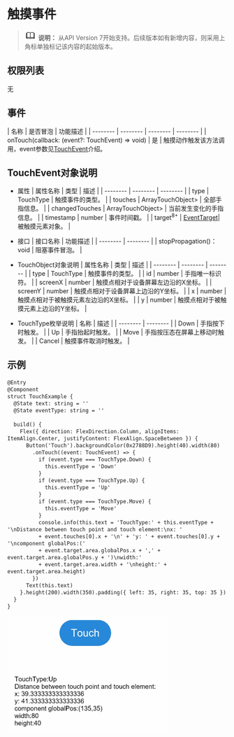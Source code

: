 # 触摸事件

> ![icon-note.gif](public_sys-resources/icon-note.gif) **说明：**
> 从API Version 7开始支持。后续版本如有新增内容，则采用上角标单独标记该内容的起始版本。


## 权限列表

无


## 事件

| 名称 | 是否冒泡 | 功能描述 | 
| -------- | -------- | -------- | -------- |
| onTouch(callback:&nbsp;(event?:&nbsp;TouchEvent)&nbsp;=&gt;&nbsp;void) | 是 | 触摸动作触发该方法调用，event参数见[TouchEvent](#touchevent对象说明)介绍。 


## TouchEvent对象说明

- 属性
  | 属性名称 | 类型 | 描述 |
  | -------- | -------- | -------- |
  | type | TouchType | 触摸事件的类型。 |
  | touches | ArrayTouchObject&gt; | 全部手指信息。 |
  | changedTouches | ArrayTouchObject&gt; | 当前发生变化的手指信息。 |
  | timestamp | number | 事件时间戳。 |
  | target<sup>8+</sup> | [EventTarget](ts-universal-events-click.md)| 被触摸元素对象。 |


- 接口
  | 接口名称 | 功能描述 | 
  | -------- | -------- |
  | stopPropagation()：void | 阻塞事件冒泡。 | 


- TouchObject对象说明
  | 属性名称 | 类型 | 描述 |
  | -------- | -------- | -------- |
  | type | TouchType | 触摸事件的类型。 |
  | id | number | 手指唯一标识符。 |
  | screenX | number | 触摸点相对于设备屏幕左边沿的X坐标。 |
  | screenY | number | 触摸点相对于设备屏幕上边沿的Y坐标。 |
  | x | number | 触摸点相对于被触摸元素左边沿的X坐标。 |
  | y | number | 触摸点相对于被触摸元素上边沿的Y坐标。 |


- TouchType枚举说明
  | 名称 | 描述 | 
  | -------- | -------- |
  | Down | 手指按下时触发。 | 
  | Up | 手指抬起时触发。 | 
  | Move | 手指按压态在屏幕上移动时触发。 | 
  | Cancel | 触摸事件取消时触发。 | 


## 示例

```
@Entry
@Component
struct TouchExample {
  @State text: string = ''
  @State eventType: string = ''

  build() {
    Flex({ direction: FlexDirection.Column, alignItems: ItemAlign.Center, justifyContent: FlexAlign.SpaceBetween }) {
      Button('Touch').backgroundColor(0x2788D9).height(40).width(80)
        .onTouch((event: TouchEvent) => {
          if (event.type === TouchType.Down) {
            this.eventType = 'Down'
          }
          if (event.type === TouchType.Up) {
            this.eventType = 'Up'
          }
          if (event.type === TouchType.Move) {
            this.eventType = 'Move'
          }
          console.info(this.text = 'TouchType:' + this.eventType + '\nDistance between touch point and touch element:\nx: '
          + event.touches[0].x + '\n' + 'y: ' + event.touches[0].y + '\ncomponent globalPos:('
          + event.target.area.globalPos.x + ',' + event.target.area.globalPos.y + ')\nwidth:'
          + event.target.area.width + '\nheight:' + event.target.area.height)
        })
      Text(this.text)
    }.height(200).width(350).padding({ left: 35, right: 35, top: 35 })
  }
}
```

![zh-cn_image_0000001209874754](figures/zh-cn_image_0000001209874754.gif)
